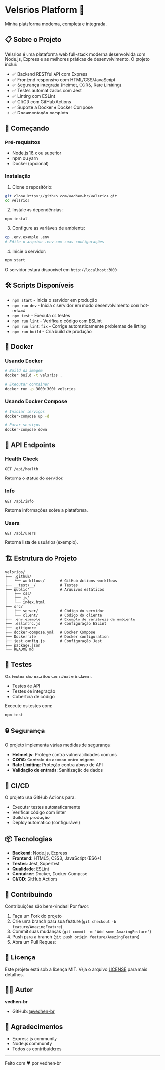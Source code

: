 # Velsrios Platform 🚀

Minha plataforma moderna, completa e integrada.

## 📋 Sobre o Projeto

Velsrios é uma plataforma web full-stack moderna desenvolvida com Node.js, Express e as melhores práticas de desenvolvimento. O projeto inclui:

- ✅ Backend RESTful API com Express
- ✅ Frontend responsivo com HTML/CSS/JavaScript
- ✅ Segurança integrada (Helmet, CORS, Rate Limiting)
- ✅ Testes automatizados com Jest
- ✅ Linting com ESLint
- ✅ CI/CD com GitHub Actions
- ✅ Suporte a Docker e Docker Compose
- ✅ Documentação completa

## 🚀 Começando

### Pré-requisitos

- Node.js 16.x ou superior
- npm ou yarn
- Docker (opcional)

### Instalação

1. Clone o repositório:
```bash
git clone https://github.com/vedhen-br/velsrios.git
cd velsrios
```

2. Instale as dependências:
```bash
npm install
```

3. Configure as variáveis de ambiente:
```bash
cp .env.example .env
# Edite o arquivo .env com suas configurações
```

4. Inicie o servidor:
```bash
npm start
```

O servidor estará disponível em `http://localhost:3000`

## 🛠️ Scripts Disponíveis

- `npm start` - Inicia o servidor em produção
- `npm run dev` - Inicia o servidor em modo desenvolvimento com hot-reload
- `npm test` - Executa os testes
- `npm run lint` - Verifica o código com ESLint
- `npm run lint:fix` - Corrige automaticamente problemas de linting
- `npm run build` - Cria build de produção

## 🐳 Docker

### Usando Docker

```bash
# Build da imagem
docker build -t velsrios .

# Executar container
docker run -p 3000:3000 velsrios
```

### Usando Docker Compose

```bash
# Iniciar serviços
docker-compose up -d

# Parar serviços
docker-compose down
```

## 📡 API Endpoints

### Health Check
```http
GET /api/health
```
Retorna o status do servidor.

### Info
```http
GET /api/info
```
Retorna informações sobre a plataforma.

### Users
```http
GET /api/users
```
Retorna lista de usuários (exemplo).

## 🏗️ Estrutura do Projeto

```
velsrios/
├── .github/
│   └── workflows/       # GitHub Actions workflows
├── __tests__/           # Testes
├── public/              # Arquivos estáticos
│   ├── css/
│   ├── js/
│   └── index.html
├── src/
│   ├── server/          # Código do servidor
│   └── client/          # Código do cliente
├── .env.example         # Exemplo de variáveis de ambiente
├── .eslintrc.js         # Configuração ESLint
├── .gitignore
├── docker-compose.yml   # Docker Compose
├── Dockerfile           # Docker configuration
├── jest.config.js       # Configuração Jest
├── package.json
└── README.md
```

## 🧪 Testes

Os testes são escritos com Jest e incluem:

- Testes de API
- Testes de integração
- Cobertura de código

Execute os testes com:
```bash
npm test
```

## 🔒 Segurança

O projeto implementa várias medidas de segurança:

- **Helmet.js**: Protege contra vulnerabilidades comuns
- **CORS**: Controle de acesso entre origens
- **Rate Limiting**: Proteção contra abuso de API
- **Validação de entrada**: Sanitização de dados

## 🚀 CI/CD

O projeto usa GitHub Actions para:

- Executar testes automaticamente
- Verificar código com linter
- Build de produção
- Deploy automático (configurável)

## 📦 Tecnologias

- **Backend**: Node.js, Express
- **Frontend**: HTML5, CSS3, JavaScript (ES6+)
- **Testes**: Jest, Supertest
- **Qualidade**: ESLint
- **Container**: Docker, Docker Compose
- **CI/CD**: GitHub Actions

## 🤝 Contribuindo

Contribuições são bem-vindas! Por favor:

1. Faça um Fork do projeto
2. Crie uma branch para sua feature (`git checkout -b feature/AmazingFeature`)
3. Commit suas mudanças (`git commit -m 'Add some AmazingFeature'`)
4. Push para a branch (`git push origin feature/AmazingFeature`)
5. Abra um Pull Request

## 📝 Licença

Este projeto está sob a licença MIT. Veja o arquivo [LICENSE](LICENSE) para mais detalhes.

## 👨‍💻 Autor

**vedhen-br**

- GitHub: [@vedhen-br](https://github.com/vedhen-br)

## 🙏 Agradecimentos

- Express.js community
- Node.js community
- Todos os contribuidores

---

Feito com ❤️ por vedhen-br
